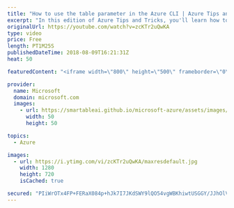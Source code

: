 ```yaml
---
title: "How to use the table parameter in the Azure CLI | Azure Tips and Tricks"
excerpt: "In this edition of Azure Tips and Tricks, you'll learn how to use the table parameter to change the format of the output when you are issuing commands with Azure CLI (Command Line Interface). When you work with version 2.0 of the Azure CLI, the results from the commands are typically returned in the"
originalUrl: https://youtube.com/watch?v=zcKTr2uQwKA
type: video
price: Free
length: PT1M25S
publishedDateTime: 2018-08-09T16:21:31Z
heat: 50

featuredContent: "<iframe width=\"800\" height=\"500\" frameborder=\"0\" src=\"https://www.youtube.com/embed/zcKTr2uQwKA\" allow=\"accelerometer; autoplay; encrypted-media; gyroscope; picture-in-picture\" allowfullscreen></iframe>"

provider:
  name: Microsoft
  domain: microsoft.com
  images:
    - url: https://smartableai.github.io/microsoft-azure/assets/images/organizations/microsoft.com-50x50.jpg
      width: 50
      height: 50

topics:
  - Azure

images:
  - url: https://i.ytimg.com/vi/zcKTr2uQwKA/maxresdefault.jpg
    width: 1280
    height: 720
    isCached: true

secured: "PIiWrOTx4FP+FERaX084p+hJk7I7JKdSWY9lQO54vgWBKhiwtUSGGY/JJhOlV8YBI56ahwXo9EkFoRnShKGguiUnOaXB7HzfawCqUXUyL6v71Eg+xuvxfqHkFiadT4Pw1UY2yYkVtY0He5qM/TxVQ8hWi7Ojyn+ubR6/jRVDGU3k9Fjmdd4BsBAe9tw02E2mbKD1y61xTms92zutIRaHLd9CjUDCUvRJ+Q9zUwWOxnElaYrFcJI5fZFv+xpFdDw8GAn0S4j+wZ8JmUAt9DWGE/ZTwH2stUcq7LBlWYGi9TbtSS5Omrtusd4VYGjeOf9WY3vBikqxd+9z8JnZ8lF6AynWfCFzBZlHv7gxVYE+pb1DwkvU0xFIwxD4BaRWRNZUVahdyuSiUQU6o8T2NbcA6kNBV/yGpIGvQdahVQ6Jd7k=;LlQXfZiN2w392b51k/ARWw=="
---
```


